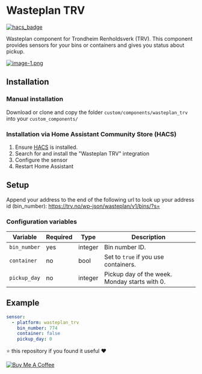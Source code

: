 # Wasteplan TRV
[![hacs_badge](https://img.shields.io/badge/HACS-Default-orange.svg)](https://github.com/custom-components/hacs)

Wasteplan component for Trondheim Renholdsverk (TRV).
This component provides sensors for your bins or containers and gives you status about pickup.

[![image-1.png](https://i.postimg.cc/hGs0gPr7/image-1.png)](https://postimg.cc/f33dfs1w)

## Installation

### Manual installation
Download or clone and copy the folder `custom/components/wasteplan_trv` into your `custom_components/`

### Installation via Home Assistant Community Store (HACS)
1. Ensure [HACS](http://hacs.xyz/) is installed.
2. Search for and install the "Wasteplan TRV" integration
3. Configure the sensor
4. Restart Home Assistant

## Setup

Append your address to the end of the following url to look up your address id (bin_number):
https://trv.no/wp-json/wasteplan/v1/bins/?s=

### Configuration variables
| Variable |  Required  |  Type  | Description |
| -------- | ---------- | ----------- | ----------- |
| `bin_number` | yes | integer |  Bin number ID. |
| `container` | no | bool | Set to `true` if you use containers. |
| `pickup_day` | no | integer | Pickup day of the week. Monday starts with 0. |

## Example
```yaml
sensor:
  - platform: wasteplan_trv
    bin_number: 774
    container: false
    pickup_day: 0
```

⭐️ this repository if you found it useful ❤️

<a href="https://www.buymeacoffee.com/jonkristian" target="_blank"><img src="https://bmc-cdn.nyc3.digitaloceanspaces.com/BMC-button-images/custom_images/white_img.png" alt="Buy Me A Coffee" style="height: auto !important;width: auto !important;" ></a>
